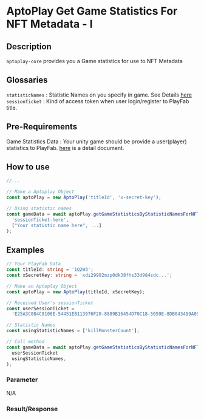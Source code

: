 # AptoPlay Get Game Statistics For NFT Metadata - I

## Description

`aptoplay-core` provides you a Game statistics for use to NFT Metadata

## Glossaries

`statisticNames` : Statistic Names on you specify in game. See Details [here](https://learn.microsoft.com/en-us/gaming/playfab/features/data/playerdata/using-player-statistics)  
`sessionTicket` : Kind of access token when user login/register to PlayFab title.

## Pre-Requirements

Game Statistics Data : Your unity game should be provide a user(player) statistics to PlayFab. [here](https://learn.microsoft.com/en-us/gaming/playfab/features/data/playerdata/using-player-statistics) is a detail document.

## How to use

```typescript
//...

// Make a Aptoplay Object
const aptoPlay = new AptoPlay('titleId', 'x-secret-key');

// Using statistic names
const gameData = await aptoPlay.getGameStatisticsByStatisticNamesForNFTMetadata(
  'sessionTicket-here',
  ["Your statistic name here", ...]
);
```

## Examples

```typescript
// Your PlayFab Data
const titleId: string = '1Q2W3';
const xSecretKey: string = 'xdi29992mzp0dk38fhs33d984sdc...';

// Make an Aptoplay Object
const aptoPlay = new AptoPlay(titleId, xSecretKey);

// Received User's sessionTicket
const userSessionTicket =
  'E25A3C084C9108E-54451EB113976F20-8889B16454D70C18-5059E-8DB043499A05B39-UAGtR87fTAYmpZy2C0MUieqTPm7ngJcNUDgZH7b0pHE=';

// Statistic Names
const usingStatisticNames = ['killMonsterCount'];

// Call method
const gameData = await aptoPlay.getGameStatisticsByStatisticNamesForNFTMetadata(
  userSessionTicket
  usingStatisticNames,
);
```

### Parameter

N/A

### Result/Response

```json

```

